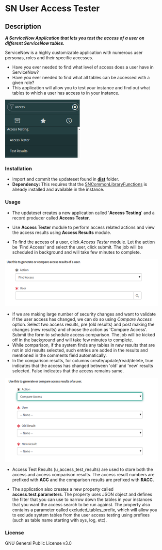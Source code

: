 # **SN User Access Tester**

## Description

**_A ServiceNow Application that lets you test the access of a user on different ServiceNow tables._**

ServiceNow is a highly customizable application with numerous user personas, roles and their specific accesses.

- Have you ever needed to find what level of access does a user have in ServiceNow?
- Have you ever needed to find what all tables can be accessed with a given role?
- This application will allow you to test your instance and find out what tables to which a user has access to in your instance.

![User Access Tester Application](/doc/images/user_access_tester.png)

### Installation

- Import and commit the updateset found in [**dist**](/dist) folder.
- **Dependency:** This requires that the [SNCommonLibraryFunctions](https://github.com/iamkalai/SNCommonLibraryFunctions) is already installed and available in the instance.

### Usage

- The updateset creates a new application called '**Access Testing**' and a record producer called **Access Tester**.
- Use **Access Tester** module to perform access related actions and view the access results using **Access Results** module.
  
- To find the access of a user, click _Access Tester_ module. Let the action be 'Find Access' and select the user, click submit. The job will be scheduled in background and will take few minutes to complete.
  
![Find Access](/doc/images/find_access.png)

- If we are making large number of security changes and want to validate if the user access has changed, we can do so using _Compare Access_ option. Select two access results, pre (old results) and post making the changes (new results) and choose the action as 'Compare Access'. Submit the form to schedule access comparison. The job will be kicked off in the background and will take few minutes to complete.
- While comparison, if the system finds any tables in new results that are not in old results selected, such entries are added in the results and mentioned in the comments field automatically.
- In the comparison results, for columns create/update/read/delete, true indicates that the access has changed between 'old' and 'new' results selected. False indicates that the access remains same.

![Find Access](/doc/images/compare_access.png)

- Access Test Results (u_access_test_results) are used to store both the access and access comparison results. The access result numbers are prefixed with **ACC** and the comparison results are prefixed with **RACC**.

- The application also creates a new property called **access.test.parameters**. The property uses JSON object and defines the filter that you can use to narrow down the tables in your instances that you want the access search to be run against. The property also contains a parameter called excluded_tables_prefix, which will allow you to exclude system tables from the user access testing using prefixes (such as table name starting with sys, log, etc).

### License

GNU General Public License v3.0
